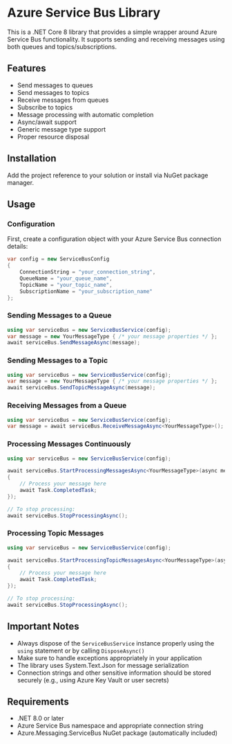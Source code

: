 # Azure Service Bus Library

This is a .NET Core 8 library that provides a simple wrapper around Azure Service Bus functionality. It supports sending and receiving messages using both queues and topics/subscriptions.

## Features

- Send messages to queues
- Send messages to topics
- Receive messages from queues
- Subscribe to topics
- Message processing with automatic completion
- Async/await support
- Generic message type support
- Proper resource disposal

## Installation

Add the project reference to your solution or install via NuGet package manager.

## Usage

### Configuration

First, create a configuration object with your Azure Service Bus connection details:

```csharp
var config = new ServiceBusConfig
{
    ConnectionString = "your_connection_string",
    QueueName = "your_queue_name",
    TopicName = "your_topic_name",
    SubscriptionName = "your_subscription_name"
};
```

### Sending Messages to a Queue

```csharp
using var serviceBus = new ServiceBusService(config);
var message = new YourMessageType { /* your message properties */ };
await serviceBus.SendMessageAsync(message);
```

### Sending Messages to a Topic

```csharp
using var serviceBus = new ServiceBusService(config);
var message = new YourMessageType { /* your message properties */ };
await serviceBus.SendTopicMessageAsync(message);
```

### Receiving Messages from a Queue

```csharp
using var serviceBus = new ServiceBusService(config);
var message = await serviceBus.ReceiveMessageAsync<YourMessageType>();
```

### Processing Messages Continuously

```csharp
using var serviceBus = new ServiceBusService(config);

await serviceBus.StartProcessingMessagesAsync<YourMessageType>(async message =>
{
    // Process your message here
    await Task.CompletedTask;
});

// To stop processing:
await serviceBus.StopProcessingAsync();
```

### Processing Topic Messages

```csharp
using var serviceBus = new ServiceBusService(config);

await serviceBus.StartProcessingTopicMessagesAsync<YourMessageType>(async message =>
{
    // Process your message here
    await Task.CompletedTask;
});

// To stop processing:
await serviceBus.StopProcessingAsync();
```

## Important Notes

- Always dispose of the `ServiceBusService` instance properly using the `using` statement or by calling `DisposeAsync()`
- Make sure to handle exceptions appropriately in your application
- The library uses System.Text.Json for message serialization
- Connection strings and other sensitive information should be stored securely (e.g., using Azure Key Vault or user secrets)

## Requirements

- .NET 8.0 or later
- Azure Service Bus namespace and appropriate connection string
- Azure.Messaging.ServiceBus NuGet package (automatically included) 